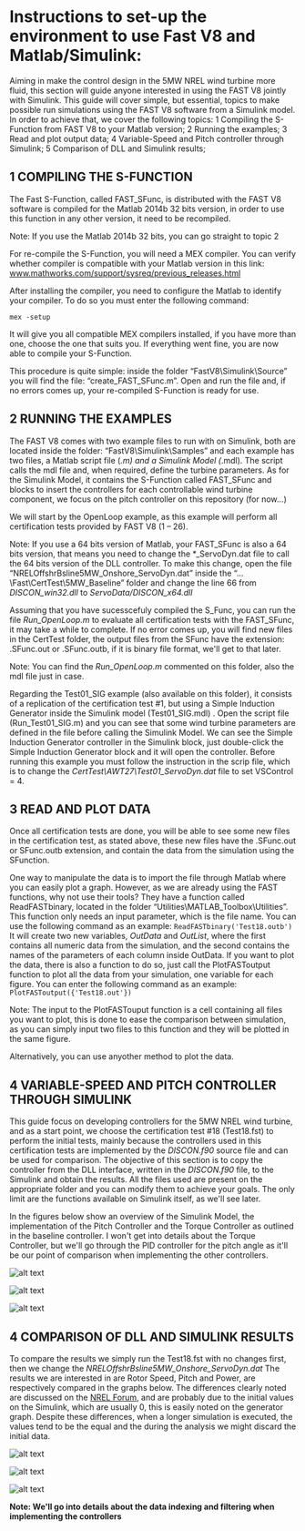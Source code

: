 # Instructions to set-up the environment to use Fast V8 and Matlab/Simulink:


Aiming in make the control design in the 5MW NREL wind turbine more fluid, this section will guide anyone interested in using the FAST V8 jointly with Simulink. This guide will cover simple, but essential, topics to make possible run simulations using the FAST V8 software from a Simulink model. In order to achieve that, we cover the following topics:
1	Compiling the S-Function from FAST V8 to your Matlab version;
2	Running the examples;
3	Read and plot output data;
4	Variable-Speed and Pitch controller through Simulink;
5	Comparison of DLL and Simulink results;

## 1	COMPILING THE S-FUNCTION

The Fast S-Function, called FAST_SFunc, is distributed with the FAST V8 software is compiled for the Matlab 2014b 32 bits version, in order to use this function in any other version, it need to be recompiled.

Note: If you use the Matlab 2014b 32 bits, you can go straight to topic 2


For re-compile the S-Function, you will need a MEX compiler. You can verify whether compiler is compatible with your Matlab version in this link: 
www.mathworks.com/support/sysreq/previous_releases.html

After installing the compiler, you need to configure the Matlab to identify your compiler. To do so you must enter the following command:

`mex -setup`

It will give you all compatible MEX compilers installed, if you have more than one, choose the one that suits you. If everything went fine, you are now able to compile your S-Function.

This procedure is quite simple: inside the folder “FastV8\Simulink\Source” you will find the file: “create_FAST_SFunc.m”. Open and run the file and, if no errors comes up, your re-compiled S-Function is ready for use.


## 2	RUNNING THE EXAMPLES


The FAST V8 comes with two example files to run with on Simulink, both are located inside the folder: “FastV8\Simulink\Samples” and each example has two files, a Matlab script file (*.m) and a Simulink Model (*.mdl). The script calls the mdl file and, when required, define the turbine parameters. As for the Simulink Model, it contains the S-Function called FAST_SFunc and blocks to insert the controllers for each controllable wind turbine component, we focus on the pitch controller on this repository (for now...)

We will start by the OpenLoop example, as this example will perform all certification tests provided by FAST V8 (1 – 26).

Note: If you use a 64 bits version of Matlab, your FAST_SFunc is also a 64 bits version, that means you need to change the *_ServoDyn.dat file to call the 64 bits version of the DLL controller. To make this change, open the file “NRELOffshrBsline5MW_Onshore_ServoDyn.dat” inside the “…\Fast\CertTest\5MW_Baseline” folder and change the line 66 from  *DISCON_win32.dll* to *ServoData/DISCON_x64.dll*


Assuming that you have sucesscefuly compiled the S_Func, you can run the file *Run_OpenLoop.m* to evaluate all certification tests with the FAST_SFunc, it may take a while to complete. If no error comes up, you will find new files in the CertTest folder, the output files from the SFunc have the extension: .SFunc.out or .SFunc.outb, if it is binary file format, we'll get to that later.

Note: You can find the *Run_OpenLoop.m* commented on this folder, also the mdl file just in case.

Regarding the Test01_SIG example (also available on this folder), it consists of a replication of the certification test #1, but using a Simple Induction Generator inside the Simulink model (Test01_SIG.mdl) . Open the script file (Run_Test01_SIG.m) and you can see that some wind turbine parameters are defined in the file before calling the Simulink Model. We can see the Simple Induction Generator controller in the Simulink block, just double-click the Simple Induction Generator block and it will open the controller. Before running this example you must follow the instruction in the scrip file, which is to change the *CertTest\AWT27\Test01_ServoDyn.dat* file to set VSControl = 4.


## 3	READ AND PLOT DATA

Once all certification tests are done, you will be able to see some new files in the certification test, as stated above, these new files have the .SFunc.out or SFunc.outb extension, and contain the data from the simulation using the SFunction.

One way to manipulate the data is to import the file through Matlab where you can easily plot a graph. However, as we are already using the FAST functions, why not use their tools? They have a function called ReadFASTbinary, located in the folder “Utilities\MATLAB_Toolbox\Utilities”. This function only needs an input parameter, which is the file name. You can use the following command as an example:
`ReadFASTbinary('Test18.outb')`
It will create two new variables, *OutData* and *OutList*, where the first contains all numeric data from the simulation, and the second contains the names of the parameters of each column inside OutData.
If you want to plot the data, there is also a function to do so, just call the PlotFASToutput function to plot all the data from your simulation, one variable for each figure. You can enter the following command as an example:
`PlotFASToutput({'Test18.out'}) `

Note: The input to the PlotFASTouput function is a cell containing all files you want to plot, this is done to ease the comparison between simulation, as you can simply input two files to this function and they will be plotted in the same figure.

Alternatively, you can use anyother method to plot the data.


## 4 VARIABLE-SPEED AND PITCH CONTROLLER THROUGH SIMULINK

This guide focus on developing controllers for the 5MW NREL wind turbine, and as a start point, we choose the certification test #18 (Test18.fst) to perform the initial tests, mainly because the controllers used in this certification tests are implemented by the *DISCON.f90* source file and can be used for comparison. 
The objective of this section is to copy the controller from the DLL interface, written in the *DISCON.f90* file, to the Simulink and obtain the results. All the files used are present on the appropriate folder and you can modify them to achieve your goals. The only limit are the functions available on Simulink itself, as we'll see later.

In the figures below show an overview of the Simulink Model, the implementation of the Pitch Controller and the Torque Controller as outlined in the baseline controller.
I won't get into details about the Torque Controller, but we'll go through the PID controller for the pitch angle as it'll be our point of comparison when implementing the other controllers.



![alt text](https://raw.githubusercontent.com/borgestassio/5MW-NREL-Controllers---Simulink/master/Set-up%20Environment/Figures/Overview.JPG "Overview")

![alt text](https://raw.githubusercontent.com/borgestassio/5MW-NREL-Controllers---Simulink/master/Set-up%20Environment/Figures/PItch%20Controller%20-%20PID.JPG "Pitch PID Controller")

![alt text](https://raw.githubusercontent.com/borgestassio/5MW-NREL-Controllers---Simulink/master/Set-up%20Environment/Figures/Torque%20Controller.JPG "Torque Controller")


## 4 COMPARISON OF DLL AND SIMULINK RESULTS

To compare the results we simply run the Test18.fst with no changes first, then we change the *NRELOffshrBsline5MW_Onshore_ServoDyn.dat*
The results we are interested in are Rotor Speed, Pitch and Power, are respectively compared in the graphs below.
The differences clearly noted are discussed on the [NREL Forum](https://wind.nrel.gov/forum/wind/viewtopic.php?f=30&t=1777&sid=42d3fd440412bdff1f8aafac49a9fa1a), and are probably due to the initial values on the Simulink, which are usually 0, this is easily noted on the generator graph. Despite these differences, when a longer simulation is executed, the values tend to be the equal and the during the analysis we might discard the initial data.


![alt text](https://raw.githubusercontent.com/borgestassio/5MW-NREL-Controllers---Simulink/master/Set-up%20Environment/Figures/DDLxSimu_Rot.png "DLLxSimulink Rotor")


![alt text](https://raw.githubusercontent.com/borgestassio/5MW-NREL-Controllers---Simulink/master/Set-up%20Environment/Figures/DDLxSimu_Pitch.png "DLLxSimulink Pitch")


![alt text](https://raw.githubusercontent.com/borgestassio/5MW-NREL-Controllers---Simulink/master/Set-up%20Environment/Figures/DDLxSimu_Gen.png "DLLxSimulink Generator")


**Note: We'll go into details about the data indexing and filtering when implementing the controllers**